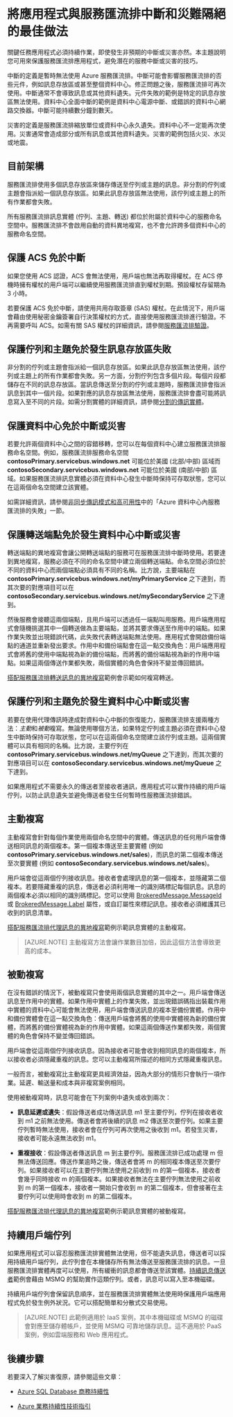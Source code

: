 <properties 
   pageTitle="將服務匯流排應用程式與服務匯流排中斷和災害隔絕 | Microsoft Azure"
   description="說明您可用來保護應用程式，避免潛在服務匯流排中斷的技巧。"
   services="service-bus"
   documentationCenter="na"
   authors="sethmanheim"
   manager="timlt"
   editor="tysonn" /> 
<tags 
   ms.service="service-bus"
   ms.devlang="na"
   ms.topic="article"
   ms.tgt_pltfrm="na"
   ms.workload="na"
   ms.date="01/26/2016"
   ms.author="sethm" />

# 將應用程式與服務匯流排中斷和災難隔絕的最佳做法

關鍵任務應用程式必須持續作業，即使發生非預期的中斷或災害亦然。本主題說明您可用來保護服務匯流排應用程式，避免潛在的服務中斷或災害的技巧。

中斷的定義是暫時無法使用 Azure 服務匯流排。中斷可能會影響服務匯流排的否些元件，例如訊息存放區或甚至整個資料中心。修正問題之後，服務匯流排可再次使用。中斷通常不會導致訊息或其他資料遺失。元件失敗的範例是特定的訊息存放區無法使用。資料中心全面中斷的範例是資料中心電源中斷、或錯誤的資料中心網路交換器。中斷可能持續數分鐘到數天。

災害的定義是服務匯流排縮放單位或資料中心永久遺失。資料中心不一定能再次使用。災害通常會造成部分或所有訊息或其他資料遺失。災害的範例包括火災、水災或地震。

## 目前架構

服務匯流排使用多個訊息存放區來儲存傳送至佇列或主題的訊息。非分割的佇列或主題會指派給一個訊息存放區。如果此訊息存放區無法使用，該佇列或主題上的所有作業都會失敗。

所有服務匯流排訊息實體 (佇列、主題、轉送) 都位於附屬於資料中心的服務命名空間中。服務匯流排不會啟用自動的資料異地複寫，也不會允許跨多個資料中心的服務命名空間。

## 保護 ACS 免於中斷

如果您使用 ACS 認證，ACS 會無法使用，用戶端也無法再取得權杖。在 ACS 停機時擁有權杖的用戶端可以繼續使用服務匯流排直到權杖到期。預設權杖存留期為 3 小時。

若要保護 ACS 免於中斷，請使用共用存取簽章 (SAS) 權杖。在此情況下，用戶端會藉由使用秘密金鑰簽署自行決策權杖的方式，直接使用服務匯流排進行驗證。不再需要呼叫 ACS。如需有關 SAS 權杖的詳細資訊，請參閱[服務匯流排驗證][]。

## 保護佇列和主題免於發生訊息存放區失敗

非分割的佇列或主題會指派給一個訊息存放區。如果此訊息存放區無法使用，該佇列或主題上的所有作業都會失敗。另一方面，分割佇列包含多個片段。每個片段都儲存在不同的訊息存放區。當訊息傳送至分割的佇列或主題時，服務匯流排會指派訊息到其中一個片段。如果對應的訊息存放區無法使用，服務匯流排會盡可能將訊息寫入至不同的片段。如需分割實體的詳細資訊，請參閱[分割的傳訊實體][]。

## 保護資料中心免於中斷或災害

若要允許兩個資料中心之間的容錯移轉，您可以在每個資料中心建立服務匯流排服務命名空間。例如，服務匯流排服務命名空間 **contosoPrimary.servicebus.windows.net** 可能位於美國 (北部/中部) 區域而 **contosoSecondary.servicebus.windows.net** 可能位於美國 (南部/中部) 區域。如果服務匯流排訊息實體必須在資料中心發生中斷時保持可存取狀態，您可以在這兩個命名空間建立該實體。

如需詳細資訊，請參閱[非同步傳訊模式和高可用性][]中的「Azure 資料中心內服務匯流排的失敗」一節。

## 保護轉送端點免於發生資料中心中斷或災害

轉送端點的異地複寫會讓公開轉送端點的服務可在服務匯流排中斷時使用。若要達到異地複寫，服務必須在不同的命名空間中建立兩個轉送端點。命名空間必須位於不同的資料中心而兩個端點必須具有不同的名稱。比方說，主要端點在 **contosoPrimary.servicebus.windows.net/myPrimaryService** 之下達到，而其次要的對應項目可以在 **contosoSecondary.servicebus.windows.net/mySecondaryService** 之下達到。

然後服務會接聽這兩個端點，且用戶端可以透過任一端點叫用服務。用戶端應用程式會隨機挑選其中一個轉送做為主要端點，並將其要求傳送至作用中的端點。如果作業失敗並出現錯誤代碼，此失敗代表轉送端點無法使用。應用程式會開啟備份端點的通道並重新發出要求。作用中和備份端點會在這一點交換角色：用戶端應用程式會將舊的使用中端點視為新的備份端點，而將舊的備份端點視為新的作用中端點。如果這兩個傳送作業都失敗，兩個實體的角色會保持不變並傳回錯誤。

[搭配服務匯流排轉送訊息的異地複寫][]範例會示範如何複寫轉送。

## 保護佇列和主題免於發生資料中心中斷或災害

若要在使用代理傳訊時達成對資料中心中斷的恢復能力，服務匯流排支援兩種方法：*主動*和*被動*複寫。無論使用哪個方法，如果特定佇列或主題必須在資料中心發生中斷時保持可存取狀態，您可以在這兩個命名空間建立該佇列或主題。這兩個實體可以具有相同的名稱。比方說，主要佇列在 **contosoPrimary.servicebus.windows.net/myQueue** 之下達到，而其次要的對應項目可以在 **contosoSecondary.servicebus.windows.net/myQueue** 之下達到。

如果應用程式不需要永久的傳送者至接收者通訊，應用程式可以實作持續的用戶端佇列，以防止訊息遺失並避免傳送者發生任何暫時性服務匯流排錯誤。

## 主動複寫

主動複寫會針對每個作業使用兩個命名空間中的實體。傳送訊息的任何用戶端會傳送相同訊息的兩個複本。第一個複本傳送至主要實體 (例如 **contosoPrimary.servicebus.windows.net/sales**)，而訊息的第二個複本傳送至次要實體 (例如 **contosoSecondary.servicebus.windows.net/sales**)。

用戶端會從這兩個佇列接收訊息。接收者會處理訊息的第一個複本，並隱藏第二個複本。若要隱藏重複的訊息，傳送者必須利用唯一的識別碼標記每個訊息。訊息的兩個複本必須以相同的識別碼標記。您可以使用 [BrokeredMessage.MessageId][] 或 [BrokeredMessage.Label][] 屬性，或自訂屬性來標記訊息。接收者必須維護其已收到的訊息清單。

[搭配服務匯流排代理訊息的異地複寫][]範例示範訊息實體的主動複寫。

> [AZURE.NOTE] 主動複寫方法會讓作業數目加倍，因此這個方法會導致更高的成本。

## 被動複寫

在沒有錯誤的情況下，被動複寫只會使用兩個訊息實體的其中之一。用戶端會傳送訊息至作用中的實體。如果作用中實體上的作業失敗，並出現錯誤碼指出裝載作用中實體的資料中心可能會無法使用，用戶端會傳送訊息的複本至備份實體。作用中和備份實體會在這一點交換角色：傳送用戶端會將舊的使用中實體視為新的備份實體，而將舊的備份實體視為新的作用中實體。如果這兩個傳送作業都失敗，兩個實體的角色會保持不變並傳回錯誤。

用戶端會從這兩個佇列接收訊息。因為接收者可能會收到相同訊息的兩個複本，所以接收者必須隱藏重複的訊息。您可以主動複寫所描述的相同方式隱藏重複訊息。

一般而言，被動複寫比主動複寫更具經濟效益，因為大部分的情形只會執行一項作業。延遲、輸送量和成本與非複寫案例相同。

使用被動複寫時，訊息可能會在下列案例中遺失或收到兩次：

-   **訊息延遲或遺失**：假設傳送者成功傳送訊息 m1 至主要佇列，佇列在接收者收到 m1 之前無法使用。傳送者會將後續的訊息 m2 傳送至次要佇列。如果主要佇列暫時無法使用，接收者會在佇列可再次使用之後收到 m1。若發生災害，接收者可能永遠無法收到 m1。

-   **重複接收**：假設傳送者傳送訊息 m 到主要佇列。服務匯流排已成功處理 m 但無法傳送回應。傳送作業逾時之後，傳送者會將 m 的相同複本傳送至次要佇列。如果接收者可以在主要佇列無法使用之前收到 m 的第一個複本，接收者會幾乎同時接收 m 的兩個複本。如果接收者無法在主要佇列無法使用之前收到 m 的第一個複本，接收者一開始只會收到 m 的第二個複本，但會接著在主要佇列可以使用時會收到 m 的第二個複本。

[搭配服務匯流排代理訊息的異地複寫][]範例示範訊息實體的被動複寫。

## 持續用戶端佇列

如果應用程式可以容忍服務匯流排實體無法使用，但不能遺失訊息，傳送者可以採用持續用戶端佇列，此佇列會在本機儲存所有無法傳送至服務匯流排的訊息。一旦服務匯流排實體再度可以使用，所有緩衝的訊息都會傳送至該實體。[持續訊息傳送者][]範例會藉由 MSMQ 的幫助實作這類佇列。或者，訊息可以寫入至本機磁碟。

持續用戶端佇列會保留訊息順序，並在服務匯流排實體無法使用時保護用戶端應用程式免於發生例外狀況。它可以搭配簡單和分散式交易使用。

> [AZURE.NOTE] 此範例適用於 IaaS 案例，其中本機磁碟或 MSMQ 的磁碟會對應至儲存體帳戶，並使用 MSMQ 可靠地儲存訊息。這不適用於 PaaS 案例，例如雲端服務和 Web 應用程式。

## 後續步驟

若要深入了解災害復原，請參閱這些文章：

- [Azure SQL Database 商務持續性][]
- [Azure 業務持續性技術指引][]

  [服務匯流排驗證]: service-bus-authentication-and-authorization.md
  [分割的傳訊實體]: service-bus-partitioning.md
  [非同步傳訊模式和高可用性]: service-bus-async-messaging.md
  [搭配服務匯流排轉送訊息的異地複寫]: http://code.msdn.microsoft.com/Geo-replication-with-16dbfecd
  [BrokeredMessage.MessageId]: https://msdn.microsoft.com/library/azure/microsoft.servicebus.messaging.brokeredmessage.messageid.aspx
  [BrokeredMessage.Label]: https://msdn.microsoft.com/library/azure/microsoft.servicebus.messaging.brokeredmessage.label.aspx
  [搭配服務匯流排代理訊息的異地複寫]: http://code.msdn.microsoft.com/Geo-replication-with-f5688664
  [持續訊息傳送者]: http://code.msdn.microsoft.com/Service-Bus-Durable-Sender-0763230d
  [Azure SQL Database 商務持續性]: ../sql-database/sql-database-business-continuity.md
  [Azure 業務持續性技術指引]: https://msdn.microsoft.com/library/azure/hh873027.aspx

<!---HONumber=AcomDC_0309_2016-->